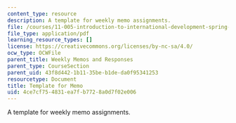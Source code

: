 ```yaml
---
content_type: resource
description: A template for weekly memo assignments.
file: /courses/11-005-introduction-to-international-development-spring-2015/4ce7cf754831ea7fb7728a0d7f02e006_MIT11_005S15_assign-memo.pdf
file_type: application/pdf
learning_resource_types: []
license: https://creativecommons.org/licenses/by-nc-sa/4.0/
ocw_type: OCWFile
parent_title: Weekly Memos and Responses
parent_type: CourseSection
parent_uid: 43f8d442-1b11-35be-b1de-da0f95341253
resourcetype: Document
title: Template for Memo
uid: 4ce7cf75-4831-ea7f-b772-8a0d7f02e006
---
```

A template for weekly memo assignments.